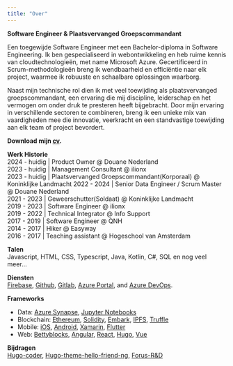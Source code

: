 ```yaml
---
title: "Over"
---
```


__Software Engineer & Plaatsvervanged Groepscommandant__

Een toegewijde Software Engineer met een Bachelor-diploma in Software Engineering. Ik ben gespecialiseerd in webontwikkeling en heb ruime kennis van cloudtechnologieën, met name Microsoft Azure. Gecertificeerd in Scrum-methodologieën breng ik wendbaarheid en efficiëntie naar elk project, waarmee ik robuuste en schaalbare oplossingen waarborg.

Naast mijn technische rol dien ik met veel toewijding als plaatsvervanged groepscommandant, een ervaring die mij discipline, leiderschap en het vermogen om onder druk te presteren heeft bijgebracht. Door mijn ervaring in verschillende sectoren te combineren, breng ik een unieke mix van vaardigheden mee die innovatie, veerkracht en een standvastige toewijding aan elk team of project bevordert.

__Download mijn [cv](https://drive.google.com/uc?export=download&id=1NMcwfurrZ_74_xQFppRGzY2BKrOTfCd-).__

__Werk Historie__  
2024 - huidig | Product Owner @ Douane Nederland  
2023 - huidig | Management Consultant @ ilionx  
2023 - huidig | Plaatsvervanged Groepscommandant(Korporaal) @ Koninklijke Landmacht 
2022 - 2024 | Senior Data Engineer / Scrum Master @ Douane Nederland  
2021 - 2023 | Geweerschutter(Soldaat) @ Koninklijke Landmacht  
2019 - 2023 | Software Engineer @ ilionx  
2019 - 2022 | Technical Integrator @ Info Support  
2017 - 2019 | Software Engineer @ QNH  
2014 - 2017 | Hiker @ Easyway  
2016 - 2017 | Teaching assistant @ Hogeschool van Amsterdam   

__Talen__   
Javascript, HTML, CSS, Typescript, Java, Kotlin, C#, SQL en nog veel meer...

__Diensten__    
[Firebase](https://firebase.google.com/), [Github](https://github.com/Reijnn), [Gitlab](https://gitlab.com/Reijnn), [Azure Portal](https://portal.asure.com), and [Azure DevOps](https://azure.microsoft.com/en-us/services/devops/).

__Frameworks__  
* Data: [Azure Synapse](https://azure.microsoft.com/nl-nl/products/synapse-analytics), [Jupyter Notebooks](https://jupyter.org/)
* Blockchain: [Ethereum](https://www.ethereum.org/), [Solidity](http://solidity.readthedocs.io), [Embark](https://github.com/embark-framework/embark), [IPFS](https://ipfs.io/), [Truffle](http://truffleframework.com/)
* Mobile: [iOS](https://developer.apple.com/), [Android](https://developer.android.com/), [Xamarin](https://www.xamarin.com/), [Flutter](https://flutter.io/)
* Web: [Bettyblocks](https://www.bettyblocks.com/), [Angular](https://angular.io/), [React](https://reactjs.org/), [Hugo](https://gohugo.io/), [Vue](https://vuejs.org/)

__Bijdragen__   
[Hugo-coder](https://github.com/luizdepra/hugo-coder/commits?author=Reijnn), [Hugo-theme-hello-friend-ng](https://github.com/rhazdon/hugo-theme-hello-friend-ng/commits?author=Reijnn), [Forus-R&D](https://github.com/teamforus/research-and-development/commits?author=Reijnn)